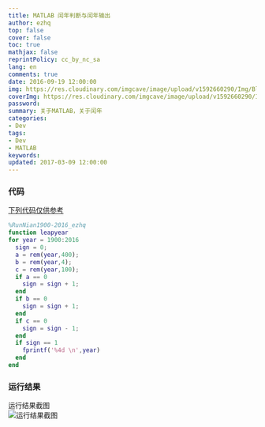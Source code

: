 ```yaml
---
title: MATLAB 闰年判断与闰年输出
author: ezhq
top: false
cover: false
toc: true
mathjax: false
reprintPolicy: cc_by_nc_sa
lang: en
comments: true
date: 2016-09-19 12:00:00
img: https://res.cloudinary.com/imgcave/image/upload/v1592660290/Img/BlogCover/matlab_bqgy7t.png
coverImg: https://res.cloudinary.com/imgcave/image/upload/v1592660290/Img/BlogCover/matlab_bqgy7t.png
password:
summary: 关于MATLAB，关于闰年
categories:
- Dev
tags:
- Dev
- MATLAB
keywords:
updated: 2017-03-09 12:00:00
---
```


### 代码  
[下列代码仅供参考](https://res.cloudinary.com/imgcave/raw/upload/v1592660511/Img/BlogCover/RunNian_ezhq_avsjgh.m)  

```matlab
%RunNian1900-2016_ezhq
function leapyear
for year = 1900:2016
  sign = 0;
  a = rem(year,400);
  b = rem(year,4);
  c = rem(year,100);
  if a == 0
    sign = sign + 1;
  end
  if b == 0
    sign = sign + 1;
  end
  if c == 0
    sign = sign - 1;
  end
  if sign == 1
    fprintf('%4d \n',year)
  end
end
```
  
### 运行结果  
运行结果截图  
![运行结果截图](https://res.cloudinary.com/imgcave/image/upload/v1592660504/Img/BlogCover/RunNian_ezhq_c2mv6d.jpg) 
